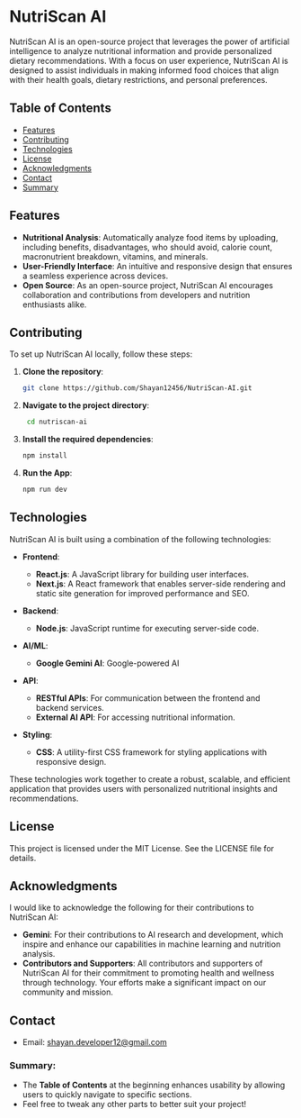 # NutriScan AI

NutriScan AI is an open-source project that leverages the power of artificial intelligence to analyze nutritional information and provide personalized dietary recommendations. With a focus on user experience, NutriScan AI is designed to assist individuals in making informed food choices that align with their health goals, dietary restrictions, and personal preferences.

## Table of Contents

- [Features](#features)
- [Contributing](#Contributing)
- [Technologies](#technologies)
- [License](#license)
- [Acknowledgments](#acknowledgments)
- [Contact](#contact)
- [Summary](#summary)

## Features

- **Nutritional Analysis**: Automatically analyze food items by uploading, including benefits, disadvantages, who should avoid, calorie count, macronutrient breakdown, vitamins, and minerals.
- **User-Friendly Interface**: An intuitive and responsive design that ensures a seamless experience across devices.
- **Open Source**: As an open-source project, NutriScan AI encourages collaboration and contributions from developers and nutrition enthusiasts alike.

## Contributing

To set up NutriScan AI locally, follow these steps:

1. **Clone the repository**:
   ```bash
   git clone https://github.com/Shayan12456/NutriScan-AI.git

2. **Navigate to the project directory**:
   ```bash
    cd nutriscan-ai

3. **Install the required dependencies**:
   ```bash
   npm install

4. **Run the App**:
   ```bash
   npm run dev   

## Technologies

NutriScan AI is built using a combination of the following technologies:

- **Frontend**:
  - **React.js**: A JavaScript library for building user interfaces.
  - **Next.js**: A React framework that enables server-side rendering and static site generation for improved performance and SEO.

- **Backend**:
  - **Node.js**: JavaScript runtime for executing server-side code.


- **AI/ML**:
  - **Google Gemini AI**: Google-powered AI 

- **API**:
  - **RESTful APIs**: For communication between the frontend and backend services.
  - **External AI API**: For accessing nutritional information.

- **Styling**:
  - **CSS**: A utility-first CSS framework for styling applications with responsive design.

These technologies work together to create a robust, scalable, and efficient application that provides users with personalized nutritional insights and recommendations.

## License

This project is licensed under the MIT License. See the LICENSE file for details.

## Acknowledgments

I would like to acknowledge the following for their contributions to NutriScan AI:

- **Gemini**: For their contributions to AI research and development, which inspire and enhance our capabilities in machine learning and nutrition analysis.
- **Contributors and Supporters**: All contributors and supporters of NutriScan AI for their commitment to promoting health and wellness through technology. Your efforts make a significant impact on our community and mission.


## Contact
- Email: shayan.developer12@gmail.com


### Summary:
- The **Table of Contents** at the beginning enhances usability by allowing users to quickly navigate to specific sections.
- Feel free to tweak any other parts to better suit your project!